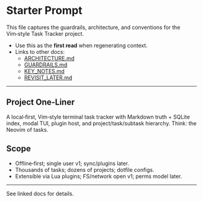 # Starter Prompt

This file captures the guardrails, architecture, and conventions for the Vim‑style Task Tracker project.

- Use this as the **first read** when regenerating context.
- Links to other docs:
  - [ARCHITECTURE.md](ARCHITECTURE.md)
  - [GUARDRAILS.md](GUARDRAILS.md)
  - [KEY_NOTES.md](KEY_NOTES.md)
  - [REVISIT_LATER.md](REVISIT_LATER.md)

---

## Project One‑Liner
A local‑first, Vim‑style terminal task tracker with Markdown truth + SQLite index, modal TUI, plugin host, and project/task/subtask hierarchy. Think: the Neovim of tasks.

## Scope
- Offline‑first; single user v1; sync/plugins later.
- Thousands of tasks; dozens of projects; dotfile configs.
- Extensible via Lua plugins; FS/network open v1; perms model later.

---

See linked docs for details.
